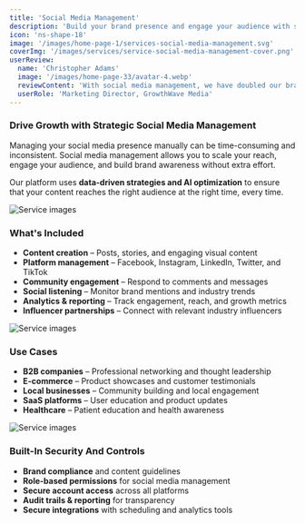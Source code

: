 ```yaml
---
title: 'Social Media Management'
description: 'Build your brand presence and engage your audience with strategic social media management across all major platforms.'
icon: 'ns-shape-18'
image: '/images/home-page-1/services-social-media-management.svg'
coverImg: '/images/services/service-social-media-management-cover.png'
userReview:
  name: 'Christopher Adams'
  image: '/images/home-page-33/avatar-4.webp'
  reviewContent: 'With social media management, we have doubled our brand awareness while cutting content creation time in half. It has become a vital part of our growth strategy.'
  userRole: 'Marketing Director, GrowthWave Media'
---
```


### Drive Growth with Strategic Social Media Management

Managing your social media presence manually can be time-consuming and inconsistent. Social media management allows you to scale your reach, engage your audience, and build brand awareness without extra effort.

Our platform uses **data-driven strategies and AI optimization** to ensure that your content reaches the right audience at the right time, every time.

![Service images](/images/services/service-details-1.png)

<div class="service-section-block">

### What's Included

- **Content creation** – Posts, stories, and engaging visual content
- **Platform management** – Facebook, Instagram, LinkedIn, Twitter, and TikTok
- **Community engagement** – Respond to comments and messages
- **Social listening** – Monitor brand mentions and industry trends
- **Analytics & reporting** – Track engagement, reach, and growth metrics
- **Influencer partnerships** – Connect with relevant industry influencers

</div>

![Service images](/images/services/service-details-2.png)

<div class="service-section-block">

### Use Cases

- **B2B companies** – Professional networking and thought leadership
- **E-commerce** – Product showcases and customer testimonials
- **Local businesses** – Community building and local engagement
- **SaaS platforms** – User education and product updates
- **Healthcare** – Patient education and health awareness

</div>

![Service images](/images/services/service-details-3.jpg)

<div class="service-section-block">

### Built-In Security And Controls

- **Brand compliance** and content guidelines
- **Role-based permissions** for social media management
- **Secure account access** across all platforms
- **Audit trails & reporting** for transparency
- **Secure integrations** with scheduling and analytics tools

</div>
